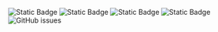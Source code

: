![Static Badge](https://img.shields.io/badge/blacklists-60-000000) ![Static Badge](https://img.shields.io/badge/blacklisted-2978287-cc0000) ![Static Badge](https://img.shields.io/badge/whitelisted-2242-00CC00) ![Static Badge](https://img.shields.io/badge/streaming_blacklist-28106-000000) ![GitHub issues](https://img.shields.io/github/issues/fabriziosalmi/blacklists)
